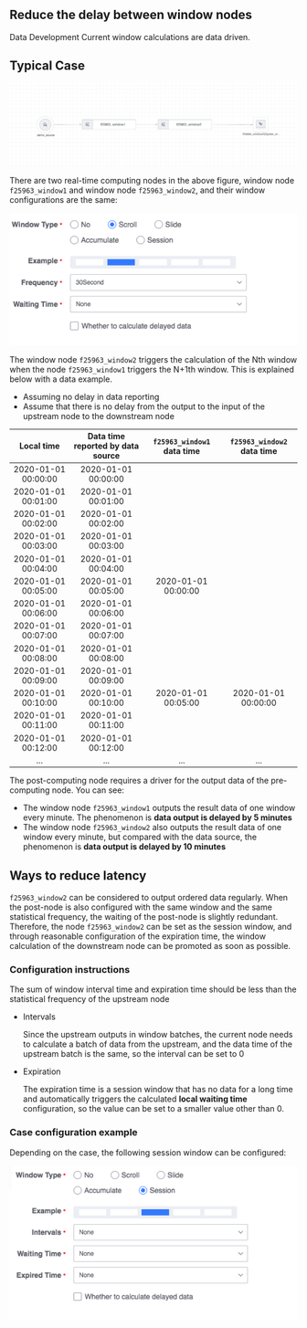 ## Reduce the delay between window nodes

Data Development Current window calculations are data driven.

## Typical Case

![](../../../../assets/dataflow/stream-processing/dataflow-stream-windows.png)

There are two real-time computing nodes in the above figure, window node `f25963_window1` and window node `f25963_window2`, and their window configurations are the same:

![](../../../../assets/dataflow/stream-processing/dataflow-stream-windows-config.png)

The window node `f25963_window2` triggers the calculation of the Nth window when the node `f25963_window1` triggers the N+1th window. This is explained below with a data example.

- Assuming no delay in data reporting
- Assume that there is no delay from the output to the input of the upstream node to the downstream node

| Local time | Data time reported by data source | `f25963_window1` data time | `f25963_window2` data time |
| :------------------: | :------------------: | :----------------------: | :----------------------: |
| 2020-01-01 00:00:00 | 2020-01-01 00:00:00 | | |
| 2020-01-01 00:01:00 | 2020-01-01 00:01:00 | | |
| 2020-01-01 00:02:00 | 2020-01-01 00:02:00 | | |
| 2020-01-01 00:03:00 | 2020-01-01 00:03:00 | | |
| 2020-01-01 00:04:00 | 2020-01-01 00:04:00 | | |
| 2020-01-01 00:05:00 | 2020-01-01 00:05:00 | 2020-01-01 00:00:00 | |
| 2020-01-01 00:06:00 | 2020-01-01 00:06:00 | | |
| 2020-01-01 00:07:00 | 2020-01-01 00:07:00 | | |
| 2020-01-01 00:08:00 | 2020-01-01 00:08:00 | | |
| 2020-01-01 00:09:00 | 2020-01-01 00:09:00 | | |
| 2020-01-01 00:10:00 | 2020-01-01 00:10:00 | 2020-01-01 00:05:00 | 2020-01-01 00:00:00 |
| 2020-01-01 00:11:00 | 2020-01-01 00:11:00 | | |
| 2020-01-01 00:12:00 | 2020-01-01 00:12:00 | | |
| ... | ... | ... | ... |

The post-computing node requires a driver for the output data of the pre-computing node. You can see:

- The window node `f25963_window1` outputs the result data of one window every minute. The phenomenon is **data output is delayed by 5 minutes**
- The window node `f25963_window2` also outputs the result data of one window every minute, but compared with the data source, the phenomenon is **data output is delayed by 10 minutes**

## Ways to reduce latency

`f25963_window2` can be considered to output ordered data regularly. When the post-node is also configured with the same window and the same statistical frequency, the waiting of the post-node is slightly redundant. Therefore, the node `f25963_window2` can be set as the session window, and through reasonable configuration of the expiration time, the window calculation of the downstream node can be promoted as soon as possible.

### Configuration instructions

The sum of window interval time and expiration time should be less than the statistical frequency of the upstream node

- Intervals

   Since the upstream outputs in window batches, the current node needs to calculate a batch of data from the upstream, and the data time of the upstream batch is the same, so the interval can be set to 0

- Expiration

   The expiration time is a session window that has no data for a long time and automatically triggers the calculated **local waiting time** configuration, so the value can be set to a smaller value other than 0.

### Case configuration example

Depending on the case, the following session window can be configured:

![](../../../../assets/dataflow/stream-processing/dataflow-stream-windows-session.png)